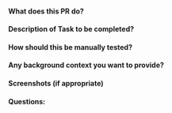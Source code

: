 #### What does this PR do?

#### Description of Task to be completed?

#### How should this be manually tested?

#### Any background context you want to provide?

#### Screenshots (if appropriate)

#### Questions: